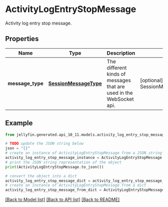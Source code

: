 # ActivityLogEntryStopMessage

Activity log entry stop message.

## Properties

Name | Type | Description | Notes
------------ | ------------- | ------------- | -------------
**message_type** | [**SessionMessageType**](SessionMessageType.md) | The different kinds of messages that are used in the WebSocket api. | [optional] [readonly] [default to SessionMessageType.ACTIVITYLOGENTRYSTOP]

## Example

```python
from jellyfin.generated.api_10_11.models.activity_log_entry_stop_message import ActivityLogEntryStopMessage

# TODO update the JSON string below
json = "{}"
# create an instance of ActivityLogEntryStopMessage from a JSON string
activity_log_entry_stop_message_instance = ActivityLogEntryStopMessage.from_json(json)
# print the JSON string representation of the object
print(ActivityLogEntryStopMessage.to_json())

# convert the object into a dict
activity_log_entry_stop_message_dict = activity_log_entry_stop_message_instance.to_dict()
# create an instance of ActivityLogEntryStopMessage from a dict
activity_log_entry_stop_message_from_dict = ActivityLogEntryStopMessage.from_dict(activity_log_entry_stop_message_dict)
```
[[Back to Model list]](../README.md#documentation-for-models) [[Back to API list]](../README.md#documentation-for-api-endpoints) [[Back to README]](../README.md)


